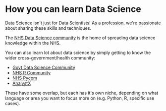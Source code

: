 # How you can learn Data Science

Data Science isn't just for Data Scientists! As a profession, we're passionate about sharing these skills and techniques.

The [NHS Data Science community](https://data-science-community.analystx.uk/) is the home of spreading data science knowledge within the NHS.

You can also learn lot about data science by simply getting to know the wider cross-government/health community:

- [Govt Data Science Community](https://www.gov.uk/service-manual/communities/data-science-community)
- [NHS R Community](https://nhsrcommunity.com/)
- [NHS Pycom](https://nhs-pycom.net/)
- [AnalystX](https://analystx.uk/)

These have some overlap, but each has it's own niche, depending on what language or area you want to focus more on (e.g. Python, R, specific use cases).
